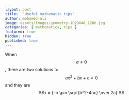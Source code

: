 ```yaml
---
layout: post
title:  "Useful mathematic tips"
author: mohamed-ali
image: assets/images/geometry-1023846_1280.jpg
categories: [ methematics, tips ]
featured: true
hidden: true
published: true
---
```


When $$ a \ne 0 $$, there are two solutions to $$ ax^2 + bx + c = 0 $$ and they are
$$x = {-b \pm \sqrt{b^2-4ac} \over 2a}.$$
